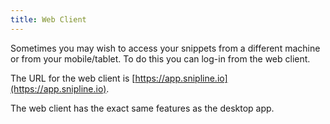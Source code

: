 ```yaml
---
title: Web Client
---
```


Sometimes you may wish to access your snippets from a different machine or from your mobile/tablet. To do this you can log-in from the web client.

The URL for the web client is [https://app.snipline.io](https://app.snipline.io).

The web client has the exact same features as the desktop app.